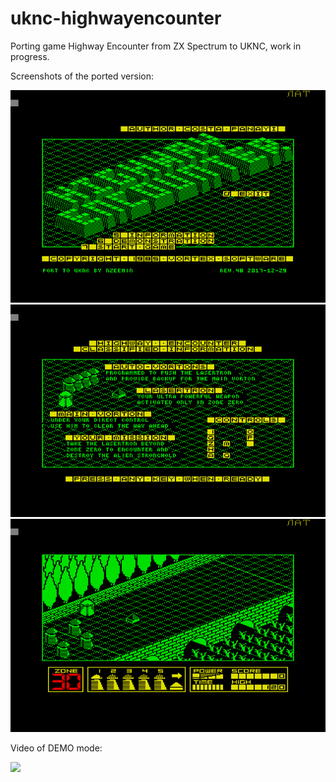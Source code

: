 # uknc-highwayencounter
Porting game Highway Encounter from ZX Spectrum to UKNC, work in progress.

Screenshots of the ported version:

![](screenshot/title-screen.png) ![](screenshot/info-screen.png) ![](screenshot/start-animation.png)

Video of DEMO mode:

[![](http://img.youtube.com/vi/YFid2H-5iIA/0.jpg)](http://www.youtube.com/watch?v=YFid2H-5iIA)
